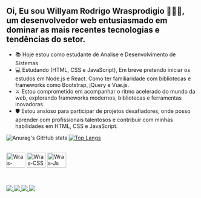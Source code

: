 ## Oi, Eu sou Willyam Rodrigo Wrasprodigio 👩🏽‍💻, um desenvolvedor web entusiasmado em dominar as mais recentes tecnologias e tendências do setor. 

- 📚 Hoje estou como estudante de Analise e Desenvolvimento de Sistemas
- 💻 Estudando (HTML, CSS e JavaScript), Em breve pretendo iniciar os estudos em Node.js e React. Como ter familiaridade com bibliotecas e frameworks como Bootstrap, jQuery e Vue.js.
- ⚔️ Estou comprometido em acompanhar o ritmo acelerado do mundo da web, explorando frameworks modernos, bibliotecas e ferramentas inovadoras.
- 🛡️ Estou ansioso para participar de projetos desafiadores, onde posso aprender com profissionais talentosos e contribuir com minhas habilidades em HTML, CSS e JavaScript.

![Anurag's GitHub stats](https://github-readme-stats.vercel.app/api?username=Wrasprodigio&show_icons=true&theme=dark)
[![Top Langs](https://github-readme-stats.vercel.app/api/top-langs/?username=Wrasprodigio)](https://github.com/Wrasprodigio/github-readme-stats)

<div style="display inline_block"></br>
  <img align="center" alt="Wras-HTML" height="40" width="50" src="https://cdn.jsdelivr.net/gh/devicons/devicon/icons/html5/html5-original.svg" />
  <img align="center" alt="Wras-CSS" height="40" width="50" src="https://cdn.jsdelivr.net/gh/devicons/devicon/icons/css3/css3-original.svg" />
  <img align="center" alt="Wras-Js" height="40" width="50" src="https://cdn.jsdelivr.net/gh/devicons/devicon/icons/javascript/javascript-plain.svg" />
</div>

##

<div style="display inline_block"></br>
  <a href="https://github.com/Wrasprodigio" target"_blank"><img src="https://img.shields.io/badge/GitHub-100000?style=for-the-badge&logo=github&logoColor=white" />
  <a href="https://www.linkedin.com/in/willyam-rodrigo/" target"_blank"><img src="https://img.shields.io/badge/LinkedIn-0077B5?style=for-the-badge&logo=linkedin&logoColor=white" />
  <a href="contatowras@gmail.com" target"_blank"><img src="https://img.shields.io/badge/Gmail-D14836?style=for-the-badge&logo=gmail&logoColor=white" />
  <a href="https://www.instagram.com/willyamrodrigo11/" target"_blank"><img src="https://img.shields.io/badge/Instagram-E4405F?style=for-the-badge&logo=instagram&logoColor=white" />
</div>
